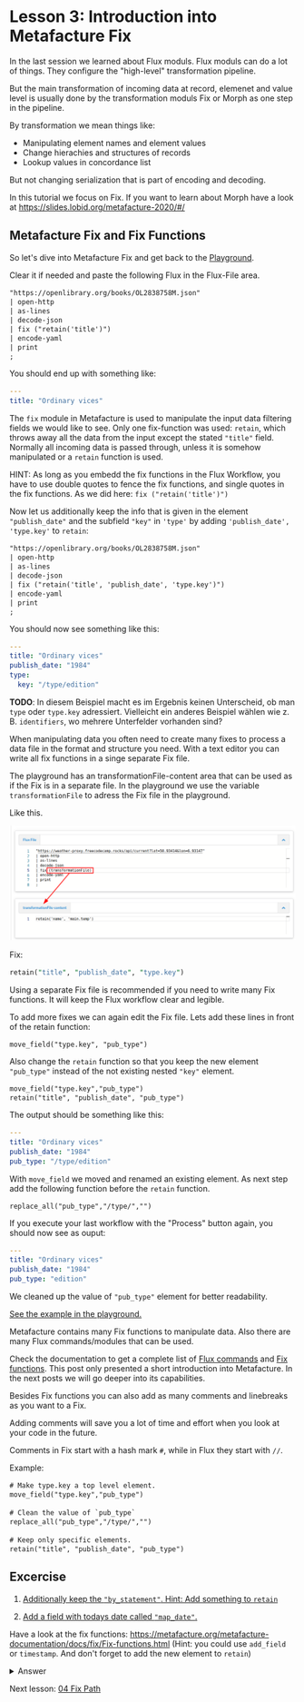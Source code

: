 # Lesson 3: Introduction into Metafacture Fix

In the last session we learned about Flux moduls.
Flux moduls can do a lot of things. They configure the "high-level" transformation pipeline.

But the main transformation of incoming data at record, elemenet and value level is usually done by the transformation moduls Fix or Morph as one step in the pipeline.

By transformation we mean things like:

* Manipulating element names and element values
* Change hierachies and structures of records
* Lookup values in concordance list

But not changing serialization that is part of encoding and decoding.

In this tutorial we focus on Fix. If you want to learn about Morph have a look at https://slides.lobid.org/metafacture-2020/#/


## Metafacture Fix and Fix Functions

So let's dive into Metafacture Fix and get back to the [Playground](https://metafacture.org/playground/?flux=%22https%3A//openlibrary.org/books/OL2838758M.json%22%0A%7C+open-http%0A%7C+as-lines%0A%7C+decode-json%0A%7C+encode-yaml%0A%7C+print%0A%3B).

Clear it if needed and paste the following Flux in the Flux-File area.

```
"https://openlibrary.org/books/OL2838758M.json"
| open-http
| as-lines
| decode-json
| fix ("retain('title')")
| encode-yaml
| print
;
```

You should end up with something like:

```YAML
---
title: "Ordinary vices"
```

The `fix` module in Metafacture is used to manipulate the input data filtering fields we would like to see. Only one fix-function was used: `retain`, which throws away all the data from the input except the stated `"title"` field. Normally all incoming data is passed through, unless it is somehow manipulated or a `retain` function is used.

HINT: As long as you embedd the fix functions in the Flux Workflow, you have to use double quotes to fence the fix functions,
and single quotes in the fix functions. As we did here: `fix ("retain('title')")`

Now let us additionally keep the info that is given in the element `"publish_date"` and the subfield `"key"` in `'type'` by adding `'publish_date', 'type.key'` to `retain`:

```
"https://openlibrary.org/books/OL2838758M.json"
| open-http
| as-lines
| decode-json
| fix ("retain('title', 'publish_date', 'type.key')")
| encode-yaml
| print
;
```

You should now see something like this:

```YAML
---
title: "Ordinary vices"
publish_date: "1984"
type:
  key: "/type/edition"

```
**TODO**: In diesem Beispiel macht es im Ergebnis keinen Unterscheid, ob man `type` oder `type.key` adressiert. Vielleicht ein anderes Beispiel wählen wie z. B. `identifiers`, wo mehrere Unterfelder vorhanden sind?

When manipulating data you often need to create many fixes to process a data file in the format and structure you need. With a text editor you can write all fix functions in a singe separate Fix file.

The playground has an transformationFile-content area that can be used as if the Fix is in a separate file.
In the playground we use the variable `transformationFile` to adress the Fix file in the playground.

Like this.

![image](images/outsourcedFix.png)

Fix:

```PERL
retain("title", "publish_date", "type.key")
```

Using a separate Fix file is recommended if you need to write many Fix functions. It will keep the Flux workflow clear and legible.

To add more fixes we can again edit the Fix file. 
Lets add these lines in front of the retain function:

```
move_field("type.key", "pub_type")
```

Also change the `retain` function so that you keep the new element `"pub_type"` instead of the not existing nested `"key"` element.

```
move_field("type.key","pub_type")
retain("title", "publish_date", "pub_type")
```

The output should be something like this:

```YAML
---
title: "Ordinary vices"
publish_date: "1984"
pub_type: "/type/edition"
```

With `move_field` we moved and renamed an existing element.
As next step add the following function before the `retain` function.

```
replace_all("pub_type","/type/","")
```

If you execute your last workflow with the "Process" button again, you should now see as ouput:

```YAML
---
title: "Ordinary vices"
publish_date: "1984"
pub_type: "edition"
```

We cleaned up the value of `"pub_type"` element for better readability.

[See the example in the playground.](https://metafacture.org/playground/?flux=%22https%3A//openlibrary.org/books/OL2838758M.json%22%0A%7C+open-http%0A%7C+as-lines%0A%7C+decode-json%0A%7C+fix+%28transformationFile%29%0A%7C+encode-yaml%0A%7C+print%0A%3B&transformation=move_field%28%22type.key%22%2C%22pub_type%22%29%0Areplace_all%28%22pub_type%22%2C%22/type/%22%2C%22%22%29%0Aretain%28%22title%22%2C+%22publish_date%22%2C+%22pub_type%22%29)

Metafacture contains many Fix functions to manipulate data. Also there are many Flux commands/modules that can be used.

Check the documentation to get a complete list of [Flux commands](https://metafacture.github.io/metafacture-documentation/docs/flux/flux-commands.html) and [Fix functions](https://metafacture.github.io/metafacture-documentation/docs/fix/Fix-functions.html). This post only presented a short introduction into Metafacture. In the next posts we will go deeper into its capabilities.

Besides Fix functions you can also add as many comments and linebreaks as you want to a Fix.

Adding comments will save you a lot of time and effort when you look at your code in the future.

Comments in Fix start with a hash mark `#`, while in Flux they start with `//`.

Example:

```
# Make type.key a top level element.
move_field("type.key","pub_type")

# Clean the value of `pub_type`
replace_all("pub_type","/type/","")

# Keep only specific elements.
retain("title", "publish_date", "pub_type")
```

## Excercise

1) [Additionally keep the `"by_statement"`. Hint: Add something to `retain`](https://metafacture.org/playground/?flux=%22https%3A//openlibrary.org/books/OL2838758M.json%22%0A%7C+open-http%0A%7C+as-lines%0A%7C+decode-json%0A%7C+fix+%28transformationFile%29%0A%7C+encode-yaml%0A%7C+print%0A%3B&transformation=move_field%28%22type.key%22%2C%22pub_type%22%29%0Areplace_all%28%22pub_type%22%2C%22/type/%22%2C%22%22%29%0Aretain%28%22title%22%2C+%22publish_date%22%2C+%22pub_type%22%29)

2) [Add a field with todays date called `"map_date"`.](https://metafacture.org/playground/?flux=%22https%3A//openlibrary.org/books/OL2838758M.json%22%0A%7C+open-http%0A%7C+as-lines%0A%7C+decode-json%0A%7C+fix+%28transformationFile%29%0A%7C+encode-yaml%0A%7C+print%0A%3B&transformation=move_field%28%22type.key%22%2C%22pub_type%22%29%0Areplace_all%28%22pub_type%22%2C%22/type/%22%2C%22%22%29%0A...%28%22mape_date%22%2C%22...%22%29%0Aretain%28%22title%22%2C+%22publish_date%22%2C+%22by_statement%22%2C+%22pub_type%22%29)

Have a look at the fix functions: https://metafacture.org/metafacture-documentation/docs/fix/Fix-functions.html (Hint: you could use `add_field` or `timestamp`. And don't forget to add the new element to `retain`)


<details>
<summary>Answer</summary>
[See here](https://metafacture.org/playground/?flux=%22https%3A//openlibrary.org/books/OL2838758M.json%22%0A%7C+open-http%0A%7C+as-lines%0A%7C+decode-json%0A%7C+fix+%28transformationFile%29%0A%7C+encode-yaml%0A%7C+print%0A%3B&transformation=move_field%28%22type.key%22%2C%22pub_type%22%29%0Areplace_all%28%22pub_type%22%2C%22/type/%22%2C%22%22%29%0Aadd_field%28%22map_date%22%2C%222025-11-11%22%29%0Aretain%28%22title%22%2C+%22publish_date%22%2C+%22by_statement%22%2C+%22pub_type%22%2C+%22map_date%22%29)

or [use timestamp](https://metafacture.org/playground/?flux=%22https%3A//openlibrary.org/books/OL2838758M.json%22%0A%7C+open-http%0A%7C+as-lines%0A%7C+decode-json%0A%7C+fix+%28transformationFile%29%0A%7C+encode-yaml%0A%7C+print%0A%3B&transformation=move_field%28%22type.key%22%2C%22pub_type%22%29%0Areplace_all%28%22pub_type%22%2C%22/type/%22%2C%22%22%29%0Atimestamp%28%22map_date%22%2Cformat%3A%22yyyy-MM-dd%27T%27HH%3Amm%3Ass%22%2C+timezone%3A%22Europe/Berlin%22%29%0Aretain%28%22title%22%2C+%22publish_date%22%2C+%22by_statement%22%2C+%22pub_type%22%2C+%22map_date%22%29)
</details>

Next lesson: [04 Fix Path](./04_FIX-Path.md)
